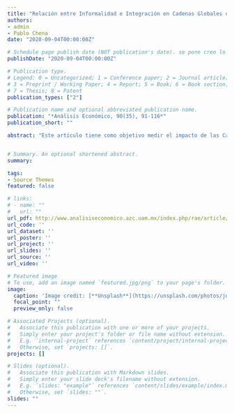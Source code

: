 ```yaml
---
title: "Relación entre Informalidad e Integración en Cadenas Globales de Valor. El caso de Argentina (2004-2015)"
authors:
- admin
- Pablo Chena
date: "2020-09-04T00:00:00Z"

# Schedule page publish date (NOT publication's date). se pone creo lo programado para ser publicado por la revista
publishDate: "2020-09-04T00:00:00Z"

# Publication type.
# Legend: 0 = Uncategorized; 1 = Conference paper; 2 = Journal article;
# 3 = Preprint / Working Paper; 4 = Report; 5 = Book; 6 = Book section;
# 7 = Thesis; 8 = Patent
publication_types: ["2"]

# Publication name and optional abbreviated publication name.
publication: "*Análisis Económico, 90(35), 91-116*"
publication_short: ""

abstract: "Este artículo tiene como objetivo medir el impacto de las Cadenas Globales de Valor (CGV) en la economía informal y en los empleos informales (no registrados). El análisis empírico se concentra en Argentina durante el período 2004-2015. La metodología econométrica aplicada es un modelo de panel con efectos fijos, que indexa trabajadores y sectores productivos. Los resultados muestran una relación significativa y positiva entre una mayor internacionalización de la producción en CGV y el crecimiento de la informalidad, tanto para los empleos no registrados como para la economía informal; aunque el efecto es mayor en el primer caso. Sin embargo, con respecto a la forma de inserción en las CGV, la informalidad disminuye cuando aumenta la proporción del valor agregado interno incorporado en las exportaciones totales."


# Summary. An optional shortened abstract.
summary: 

tags:
- Source Themes
featured: false

# links:
# - name: ""
#   url: ""
url_pdf: http://www.analisiseconomico.azc.uam.mx/index.php/rae/article/view/584/404
url_code: ''
url_dataset: ''
url_poster: ''
url_project: ''
url_slides: ''
url_source: ''
url_video: ''

# Featured image
# To use, add an image named `featured.jpg/png` to your page's folder. 
image:
  caption: 'Image credit: [**Unsplash**](https://unsplash.com/photos/jdD8gXaTZsc)'
  focal_point: ""
  preview_only: false

# Associated Projects (optional).
#   Associate this publication with one or more of your projects.
#   Simply enter your project's folder or file name without extension.
#   E.g. `internal-project` references `content/project/internal-project/index.md`.
#   Otherwise, set `projects: []`.
projects: []

# Slides (optional).
#   Associate this publication with Markdown slides.
#   Simply enter your slide deck's filename without extension.
#   E.g. `slides: "example"` references `content/slides/example/index.md`.
#   Otherwise, set `slides: ""`.
slides: ""
---
```

